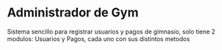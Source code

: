 # Administrador de Gym

Sistema sencillo para registrar usuarios y pagos de gimnasio, solo tiene 2 modulos: Usuarios y Pagos, cada uno con sus distintos metodos
